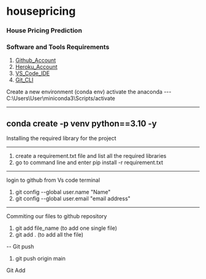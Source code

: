 # housepricing
### House Pricing Prediction

### Software and Tools Requirements

1. [Github_Account](https://github.com)
2. [Heroku_Account](https://heroku.com)
3. [VS_Code_IDE](https://code.visualstudio.com)
4. [Git_CLI](https://git-scm.com/book/en/v2/Getting-Started-The-Command-Line)

Create a new environment (conda env)
activate the anaconda ---  C:\Users\User\miniconda3\Scripts/activate 

---
conda create -p venv python==3.10 -y
--

Installing the required library for the project

---
1. create a requirement.txt file and list all the required libraries
2. go to command line and enter pip install -r requirement.txt

---
login to github from Vs code terminal
1. git config --global user.name "Name"
2. git config --global user.email "email address"

---
Commiting our files to github repository
1. git add file_name (to add one single file)
2. git add . (to add all the file)

--
Git push
1. git push origin main

Git Add
